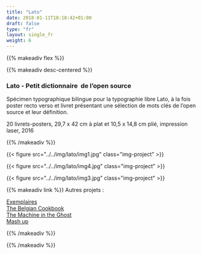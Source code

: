 ```yaml
---
title: "Lato"
date: 2018-01-11T18:18:42+01:00
draft: false
type: "fr"
layout: single_fr
weight: 6
---
```


{{% makeadiv flex %}}

{{% makeadiv desc-centered %}}
### Lato - Petit dictionnaire  de l’open source

Spécimen typographique bilingue pour la typographie libre Lato, à la fois poster recto verso et livret présentant une sélection de mots clés de l’open source et leur définition. 

20 livrets-posters, 29,7 x 42 cm à plat et 10,5 x 14,8 cm plié, impression laser, 2016

{{% /makeadiv %}}

{{< figure src="../../img/lato/img1.jpg" class="img-project" >}}

{{< figure src="../../img/lato/img4.jpg" class="img-project" >}}

{{< figure src="../../img/lato/img3.jpg" class="img-project" >}}

{{% makeadiv link %}}
Autres projets :

[Exemplaires](http://www.carolinesorin.com/projects_fr/exemplaires)  
[The Belgian Cookbook](http://www.carolinesorin.com/projects_fr/belgian)  
[The Machine in the Ghost](http://www.carolinesorin.com/projects_fr/machine)  
[Mash up](http://www.carolinesorin.com/projects_fr/archi)  

{{% /makeadiv %}}

{{% /makeadiv %}}
